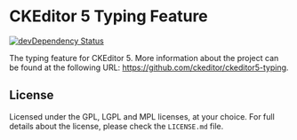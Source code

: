 CKEditor 5 Typing Feature
========================================

[![devDependency Status](https://david-dm.org/ckeditor/ckeditor5-typing/dev-status.svg)](https://david-dm.org/ckeditor/ckeditor5-typing#info=devDependencies)

The typing feature for CKEditor 5. More information about the project can be found at the following URL: <https://github.com/ckeditor/ckeditor5-typing>.

## License

Licensed under the GPL, LGPL and MPL licenses, at your choice. For full details about the license, please check the `LICENSE.md` file.
